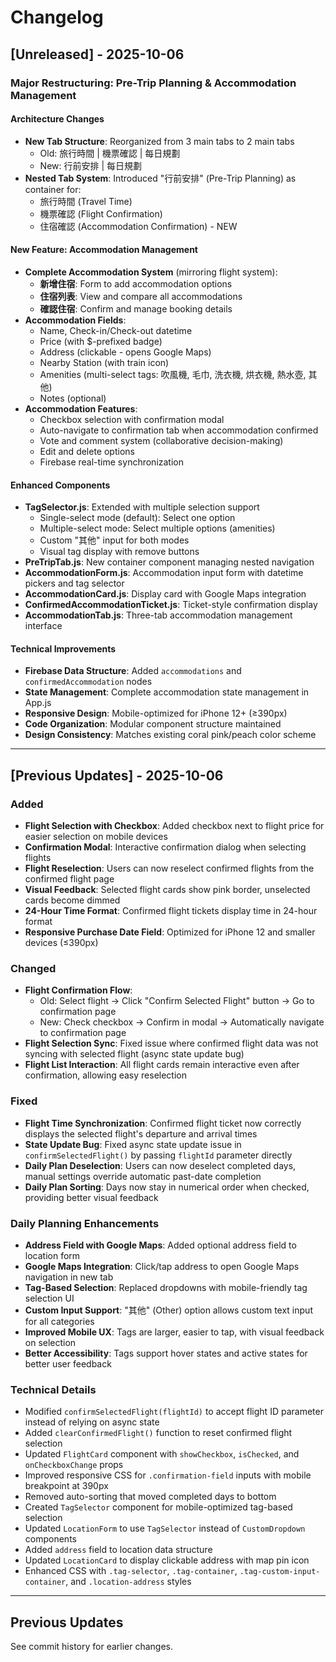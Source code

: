 # Changelog

## [Unreleased] - 2025-10-06

### Major Restructuring: Pre-Trip Planning & Accommodation Management

#### Architecture Changes
- **New Tab Structure**: Reorganized from 3 main tabs to 2 main tabs
  - Old: 旅行時間 | 機票確認 | 每日規劃
  - New: 行前安排 | 每日規劃
- **Nested Tab System**: Introduced "行前安排" (Pre-Trip Planning) as container for:
  - 旅行時間 (Travel Time)
  - 機票確認 (Flight Confirmation)
  - 住宿確認 (Accommodation Confirmation) - NEW

#### New Feature: Accommodation Management
- **Complete Accommodation System** (mirroring flight system):
  - **新增住宿**: Form to add accommodation options
  - **住宿列表**: View and compare all accommodations
  - **確認住宿**: Confirm and manage booking details
- **Accommodation Fields**:
  - Name, Check-in/Check-out datetime
  - Price (with $-prefixed badge)
  - Address (clickable - opens Google Maps)
  - Nearby Station (with train icon)
  - Amenities (multi-select tags: 吹風機, 毛巾, 洗衣機, 烘衣機, 熱水壺, 其他)
  - Notes (optional)
- **Accommodation Features**:
  - Checkbox selection with confirmation modal
  - Auto-navigate to confirmation tab when accommodation confirmed
  - Vote and comment system (collaborative decision-making)
  - Edit and delete options
  - Firebase real-time synchronization

#### Enhanced Components
- **TagSelector.js**: Extended with multiple selection support
  - Single-select mode (default): Select one option
  - Multiple-select mode: Select multiple options (amenities)
  - Custom "其他" input for both modes
  - Visual tag display with remove buttons
- **PreTripTab.js**: New container component managing nested navigation
- **AccommodationForm.js**: Accommodation input form with datetime pickers and tag selector
- **AccommodationCard.js**: Display card with Google Maps integration
- **ConfirmedAccommodationTicket.js**: Ticket-style confirmation display
- **AccommodationTab.js**: Three-tab accommodation management interface

#### Technical Improvements
- **Firebase Data Structure**: Added `accommodations` and `confirmedAccommodation` nodes
- **State Management**: Complete accommodation state management in App.js
- **Responsive Design**: Mobile-optimized for iPhone 12+ (≥390px)
- **Code Organization**: Modular component structure maintained
- **Design Consistency**: Matches existing coral pink/peach color scheme

---

## [Previous Updates] - 2025-10-06

### Added
- **Flight Selection with Checkbox**: Added checkbox next to flight price for easier selection on mobile devices
- **Confirmation Modal**: Interactive confirmation dialog when selecting flights
- **Flight Reselection**: Users can now reselect confirmed flights from the confirmed flight page
- **Visual Feedback**: Selected flight cards show pink border, unselected cards become dimmed
- **24-Hour Time Format**: Confirmed flight tickets display time in 24-hour format
- **Responsive Purchase Date Field**: Optimized for iPhone 12 and smaller devices (≤390px)

### Changed
- **Flight Confirmation Flow**:
  - Old: Select flight → Click "Confirm Selected Flight" button → Go to confirmation page
  - New: Check checkbox → Confirm in modal → Automatically navigate to confirmation page
- **Flight Selection Sync**: Fixed issue where confirmed flight data was not syncing with selected flight (async state update bug)
- **Flight List Interaction**: All flight cards remain interactive even after confirmation, allowing easy reselection

### Fixed
- **Flight Time Synchronization**: Confirmed flight ticket now correctly displays the selected flight's departure and arrival times
- **State Update Bug**: Fixed async state update issue in `confirmSelectedFlight()` by passing `flightId` parameter directly
- **Daily Plan Deselection**: Users can now deselect completed days, manual settings override automatic past-date completion
- **Daily Plan Sorting**: Days now stay in numerical order when checked, providing better visual feedback

### Daily Planning Enhancements
- **Address Field with Google Maps**: Added optional address field to location form
- **Google Maps Integration**: Click/tap address to open Google Maps navigation in new tab
- **Tag-Based Selection**: Replaced dropdowns with mobile-friendly tag selection UI
- **Custom Input Support**: "其他" (Other) option allows custom text input for all categories
- **Improved Mobile UX**: Tags are larger, easier to tap, with visual feedback on selection
- **Better Accessibility**: Tags support hover states and active states for better user feedback

### Technical Details
- Modified `confirmSelectedFlight(flightId)` to accept flight ID parameter instead of relying on async state
- Added `clearConfirmedFlight()` function to reset confirmed flight selection
- Updated `FlightCard` component with `showCheckbox`, `isChecked`, and `onCheckboxChange` props
- Improved responsive CSS for `.confirmation-field` inputs with mobile breakpoint at 390px
- Removed auto-sorting that moved completed days to bottom
- Created `TagSelector` component for mobile-optimized tag-based selection
- Updated `LocationForm` to use `TagSelector` instead of `CustomDropdown` components
- Added `address` field to location data structure
- Updated `LocationCard` to display clickable address with map pin icon
- Enhanced CSS with `.tag-selector`, `.tag-container`, `.tag-custom-input-container`, and `.location-address` styles

---

## Previous Updates

See commit history for earlier changes.
